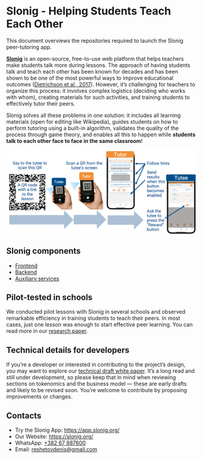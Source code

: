 # Slonig - Helping Students Teach Each Other
This document overviews the repositories required to launch the Slonig peer-tutoring app.

[**Slonig**](https://app.slonig.org) is an open-source, free-to-use web platform that helps teachers make students talk more during lessons. The approach of having students talk and teach each other has been known for decades and has been shown to be one of the most powerful ways to improve educational outcomes ([Dietrichson et al., 2017](https://doi.org/10.3102/0034654316687036)). However, it’s challenging for teachers to organize this process: it involves complex logistics (deciding who works with whom), creating materials for such activities, and training students to effectively tutor their peers.

Slonig solves all these problems in one solution: it includes all learning materials (open for editing like Wikipedia), guides students on how to perform tutoring using a built-in algorithm, validates the quality of the process through game theory, and enables all this to happen while **students talk to each other face to face in the same classroom**!

<img alt="Image" src="https://github.com/slonigiraf/slonig/blob/main/tutoring-overview.png?raw=true" width="750">

## Slonig components

- [Frontend](https://github.com/slonigiraf/slonig-frontend)
- [Backend](https://github.com/slonigiraf/slonig-node-dev)
- [Auxiliary services](https://github.com/slonigiraf/economy.slonig.org)

## Pilot-tested in schools

We conducted pilot lessons with Slonig in several schools and observed remarkable efficiency in training students to teach their peers. In most cases, just one lesson was enough to start effective peer learning. You can read more in our [research paper](https://slonig.org/assets/pdf/site.Slonig-paper.pdf).

## Technical details for developers

If you’re a developer or interested in contributing to the project’s design, you may want to explore our [technical draft white paper](https://github.com/slonigiraf/whitepaper/blob/main/slonigiraf/ENG.md). It’s a long read and still under development, so please keep that in mind when reviewing sections on tokenomics and the business model — these are early drafts and likely to be revised soon. You’re welcome to contribute by proposing improvements or changes.

## Contacts
- Try the Slonig App: https://app.slonig.org/
- Our Website: https://slonig.org/
- WhatsApp: [+382 67 887600](https://wa.me/38267887600)
- Email: [reshetovdenis@gmail.com](mailto:reshetovdenis@gmail.com)